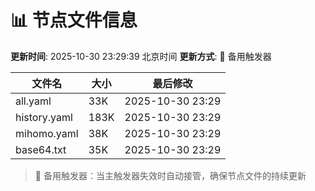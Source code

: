 # 📊 节点文件信息

**更新时间**: 2025-10-30 23:29:39 北京时间
**更新方式**: 🔄 备用触发器

| 文件名 | 大小 | 最后修改 |
|--------|------|----------|
| all.yaml | 33K | 2025-10-30 23:29 |
| history.yaml | 183K | 2025-10-30 23:29 |
| mihomo.yaml | 38K | 2025-10-30 23:29 |
| base64.txt | 35K | 2025-10-30 23:29 |

> 🔄 备用触发器：当主触发器失效时自动接管，确保节点文件的持续更新
